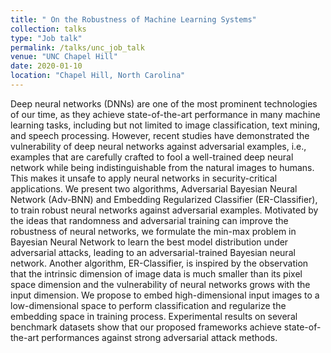 ```yaml
---
title: " On the Robustness of Machine Learning Systems"
collection: talks
type: "Job talk"
permalink: /talks/unc_job_talk
venue: "UNC Chapel Hill"
date: 2020-01-10
location: "Chapel Hill, North Carolina"
---
```


Deep neural networks (DNNs) are one of the most prominent technologies of our time, as they achieve state-of-the-art performance in many machine learning tasks, including but not limited to image classification, text mining, and speech processing. However, recent studies have demonstrated the vulnerability of deep neural networks against adversarial examples, i.e., examples that are carefully crafted to fool a well-trained deep neural network while being indistinguishable from the natural images to humans. This makes it unsafe to apply neural networks in security-critical applications.
We present two algorithms, Adversarial Bayesian Neural Network (Adv-BNN) and Embedding Regularized Classifier (ER-Classifier), to train robust neural networks against adversarial examples. Motivated by the ideas that randomness and adversarial training can improve the robustness of neural networks, we formulate the min-max problem in Bayesian Neural Network to learn the best model distribution under adversarial attacks, leading to an adversarial-trained Bayesian neural network. Another algorithm, ER-Classifier, is inspired by the observation that the intrinsic dimension of image data is much smaller than its pixel space dimension and the vulnerability of neural networks grows with the input dimension. We propose to embed high-dimensional input images to a low-dimensional space to perform classification and regularize the embedding space in training process. Experimental results on several benchmark datasets show that our proposed frameworks achieve state-of-the-art performances against strong adversarial attack methods.
